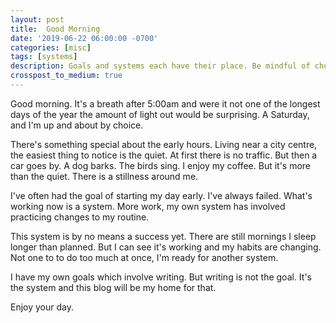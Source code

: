 ```yaml
---
layout: post
title:  Good Morning
date: '2019-06-22 06:00:00 -0700'
categories: [misc]
tags: [systems]
description: Goals and systems each have their place. Be mindful of choosing the right tool for the job.
crosspost_to_medium: true
---
```


Good morning. It's a breath after 5:00am and were it not one of the longest days of the year the amount of light out would be surprising. A Saturday, and I'm up and about by choice.

There's something special about the early hours. Living near a city centre, the easiest thing to notice is the quiet. At first there is no traffic. But then a car goes by. A dog barks. The birds sing. I enjoy my coffee. But it's more than the quiet. There is a stillness around me.

I've often had the goal of starting my day early. I've always failed. What's working now is a system. More work, my own system has involved practicing changes to my routine.

This system is by no means a success yet. There are still mornings I sleep longer than planned. But I can see it's working and my habits are changing. Not one to to do too much at once, I'm ready for another system.

I have my own goals which involve writing. But writing is not the goal. It's the system and this blog will be my home for that.

Enjoy your day.